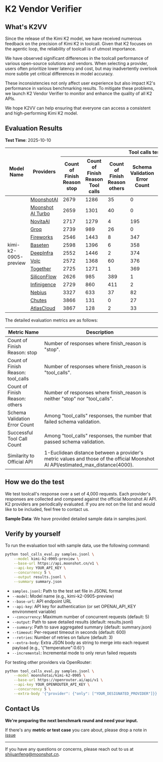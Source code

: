 # K2 Vendor Verifier

## What's K2VV

Since the release of the Kimi K2 model, we have received numerous feedback on the precision of Kimi K2 in toolcall. Given that K2 focuses on the agentic loop, the reliability of toolcall is of utmost importance.

We have observed significant differences in the toolcall performance of various open-source solutions and vendors. When selecting a provider, users often prioritize lower latency and cost, but may inadvertently overlook more subtle yet critical differences in model accuracy.

These inconsistencies not only affect user experience but also impact K2's performance in various benchmarking results.
To mitigate these problems, we launch K2 Vendor Verifier to monitor and enhance the quality of all K2 APIs.

We hope K2VV can help ensuring that everyone can access a consistent and high-performing Kimi K2 model.


## Evaluation Results

**Test Time**: 2025-10-10

<table>
  <thead>
    <tr>
      <th rowspan="2">Model Name</th>
      <th rowspan="2">Providers</th>
      <th colspan="6">Tool calls test</th>
    </tr>
    <tr>
      <th>Count of Finish Reason stop</th>
      <th>Count of Finish Reason Tool calls</th>
      <th>Count of Finish Reason others</th>
      <th>Schema Validation Error Count</th>
      <th>Successful Tool Call Count</th>
      <th>Similarity compared to the official Implementation</th>
    </tr>
  </thead>
  <tbody>
    <tr>
      <td rowspan="15">kimi-k2-0905-preview</td>
      <td><a href="https://platform.moonshot.ai/">MoonshotAI</a></td>
      <td>2679</td>
      <td>1286</td>
      <td>35</td>
      <td>0</td>
      <td>1286</td>
      <td>-</td>
    </tr>
    <tr>
      <td><a href="https://platform.moonshot.ai/">Moonshot AI Turbo</a></td>
      <td>2659</td>
      <td>1301</td>
      <td>40</td>
      <td>0</td>
      <td>1301</td>
      <td>99.26%</td>
    </tr>
    <tr>
      <td><a href="https://openrouter.ai/provider/novita">NovitaAI</a></td>
      <td>2717</td>
      <td>1279</td>
      <td>4</td>
      <td>195</td>
      <td>1084</td>
      <td>92.87%</td>
    </tr>
    <tr>
      <td><a href="https://openrouter.ai/provider/groq">Groq</a></td>
      <td>2739</td>
      <td>989</td>
      <td>26</td>
      <td>0</td>
      <td>989</td>
      <td>89.39%</td>
    </tr>
    <tr>
      <td><a href="https://openrouter.ai/provider/fireworks">Fireworks</a></td>
      <td>2546</td>
      <td>1443</td>
      <td>8</td>
      <td>347</td>
      <td>1096</td>
      <td>88.83%</td>
    </tr>
    <tr>
      <td><a href="https://openrouter.ai/provider/baseten">Baseten</a></td>
      <td>2598</td>
      <td>1396</td>
      <td>6</td>
      <td>358</td>
      <td>1038</td>
      <td>88.57%</td>
    </tr>
    <tr>
      <td><a href="https://openrouter.ai/provider/deepinfra">DeepInfra</a></td>
      <td>2552</td>
      <td>1446</td>
      <td>2</td>
      <td>374</td>
      <td>1072</td>
      <td>88.05%</td>
    </tr>
    <tr>
      <td><a href="https://www.volcengine.com/">Volc</a></td>
      <td>2572</td>
      <td>1368</td>
      <td>60</td>
      <td>376</td>
      <td>992</td>
      <td>87.59%</td>
    </tr>
    <tr>
      <td><a href="https://openrouter.ai/provider/together">Together</a></td>
      <td>2725</td>
      <td>1271</td>
      <td>1</td>
      <td>369</td>
      <td>902</td>
      <td>86.60%</td>
    </tr>
    <tr>
      <td><a href="https://openrouter.ai/provider/siliconflow">SiliconFlow</a></td>
      <td>2626</td>
      <td>985</td>
      <td>389</td>
      <td>1</td>
      <td>984</td>
      <td>86.08%</td>
    </tr>
    <tr>
      <td><a href="https://cloud.infini-ai.com/">Infinigence</a></td>
      <td>2729</td>
      <td>860</td>
      <td>411</td>
      <td>2</td>
      <td>858</td>
      <td>82.17%</td>
    </tr>
    <tr>
      <td><a href="https://nebius.ai/">Nebius</a></td>
      <td>3327</td>
      <td>633</td>
      <td>37</td>
      <td>82</td>
      <td>551</td>
      <td>70.49%</td>
    </tr>
    <tr>
      <td><a href="https://openrouter.ai/provider/chutes">Chutes</a></td>
      <td>3866</td>
      <td>131</td>
      <td>0</td>
      <td>27</td>
      <td>104</td>
      <td>49.12%</td>
    </tr>
    <tr>
      <td><a href="https://openrouter.ai/provider/atlas-cloud">AtlasCloud</a></td>
      <td>3867</td>
      <td>128</td>
      <td>2</td>
      <td>33</td>
      <td>95</td>
      <td>48.93%</td>
    </tr>
  </tbody>
</table>


The detailed evaluation metrics are as follows:

| Metric Name | Description |
|-------------|-------------|
| Count of Finish Reason: stop | Number of responses where finish_reason is "stop". |
| Count of Finish Reason: tool_calls | Number of responses where finish_reason is "tool_calls". |
| Count of Finish Reason: others | Number of responses where finish_reason is neither "stop" nor "tool_calls". |
| Schema Validation Error Count | Among "tool_calls" responses, the number that failed schema validation. |
| Successful Tool Call Count | Among "tool_calls" responses, the number that passed schema validation. |
| Similarity to Official API | 1-Euclidean distance between a provider's metric values and those of the official Moonshot AI API/estimated_max_distance(4000). |

## How we do the test

We test toolcall's response over a set of 4,000 requests. Each provider's responses are collected and compared against the official Moonshot AI API.
K2 providers are periodically evaluated. If you are not on the list and would like to be included, feel free to contact us.

**Sample Data**: We have provided detailed sample data in samples.jsonl.

## Verify by yourself

To run the evaluation tool with sample data, use the following command:

```bash
python tool_calls_eval.py samples.jsonl \
    --model kimi-k2-0905-preview \
    --base-url https://api.moonshot.cn/v1 \
    --api-key YOUR_API_KEY \
    --concurrency 5 \
    --output results.jsonl \
    --summary summary.json
```

- `samples.jsonl`: Path to the test set file in JSONL format
- `--model`: Model name (e.g., kimi-k2-0905-preview)
- `--base-url`: API endpoint URL
- `--api-key`: API key for authentication (or set OPENAI_API_KEY environment variable)
- `--concurrency`: Maximum number of concurrent requests (default: 5)
- `--output`: Path to save detailed results (default: results.jsonl)
- `--summary`: Path to save aggregated summary (default: summary.json)
- `--timeout`: Per-request timeout in seconds (default: 600)
- `--retries`: Number of retries on failure (default: 3)
- `--extra-body`: Extra JSON body as string to merge into each request payload (e.g., '{"temperature":0.6}')
- `--incremental`: Incremental mode to only rerun failed requests


For testing other providers via OpenRouter:

```bash
python tool_calls_eval.py samples.jsonl \
    --model moonshotai/kimi-k2-0905 \
    --base-url https://openrouter.ai/api/v1 \
    --api-key YOUR_OPENROUTER_API_KEY \
    --concurrency 5 \
    --extra-body '{"provider": {"only": ["YOUR_DESIGNATED_PROVIDER"]}}'
```

## Contact Us
**We're preparing the next benchmark round and need your input.**

If there's any **metric or test case** you care about, please drop a note in [issue](https://github.com/MoonshotAI/K2-Vendor-Verifier/issues/9)

---
If you have any questions or concerns, please reach out to us at shijuanfeng@moonshot.cn.
